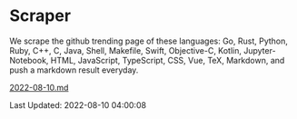 # Scraper

We scrape the github trending page of these languages: Go, Rust, Python, Ruby, C++, C, Java, Shell, Makefile, Swift, Objective-C, Kotlin, Jupyter-Notebook, HTML, JavaScript, TypeScript, CSS, Vue, TeX, Markdown, and push a markdown result everyday.

[2022-08-10.md](https://github.com/yangwenmai/github-trending-backup/blob/master/2022-08-10.md)

Last Updated: 2022-08-10 04:00:08